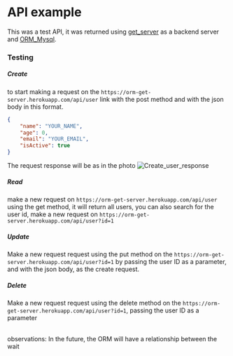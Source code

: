 # API example
This was a test API, it was returned using [get_server](https://pub.dev/packages/get_server) as a backend server and [ORM_Mysql](https://github.com/CpdnCristiano/orm_mysql).


### Testing

##### Create
to start making a request on the `https://orm-get-server.herokuapp.com/api/user` link with the post method and with the json body in this format.

```json
{	
    "name": "YOUR_NAME",
    "age": 0, 
    "email": "YOUR_EMAIL",
    "isActive": true
}
```
The request response will be as in the photo
![Create_user_response](https://user-images.githubusercontent.com/54460776/93423711-f5baee80-f88c-11ea-8a15-05905a62ea43.png)

##### Read
make a new request on `https://orm-get-server.herokuapp.com/api/user` using the get method, it will return all users, you can also search for the user id, make a new request on `https://orm-get-server.herokuapp.com/api/user?id=1`

##### Update
Make a new request request using the put method on the `https://orm-get-server.herokuapp.com/api/user?id=1` by passing the user ID as a parameter, and with the json body, as the create request.

##### Delete

Make a new request request using the delete method on the  `https://orm-get-server.herokuapp.com/api/user?id=1`, passing the user ID as a parameter

</br>
observations: In the future, the ORM will have a relationship between the wait
